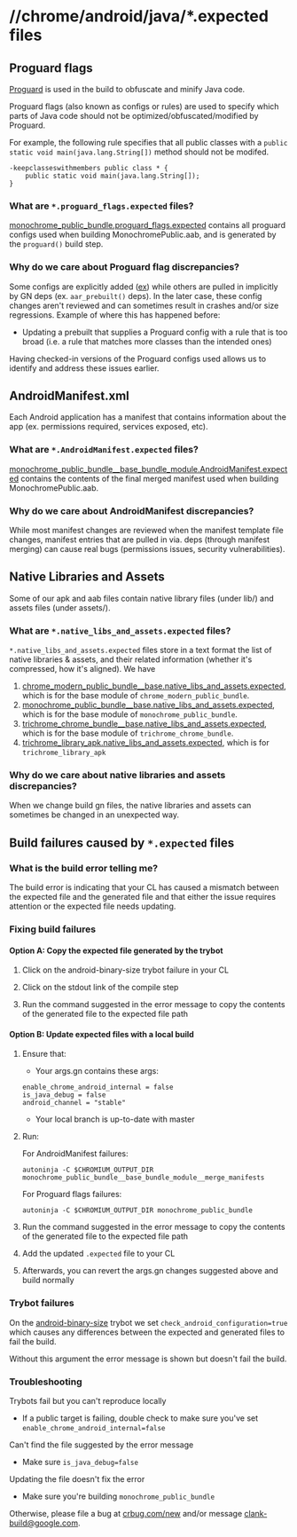 # //chrome/android/java/*.expected files

## Proguard flags

[Proguard](https://www.guardsquare.com/en/products/proguard) is used in the
build to obfuscate and minify Java code.

Proguard flags (also known as configs or rules) are used to specify which parts
of Java code should not be optimized/obfuscated/modified by Proguard.

For example, the following rule specifies that all public classes with a
`public static void main(java.lang.String[])` method should not be modifed.

```
-keepclasseswithmembers public class * {
    public static void main(java.lang.String[]);
}
```

### What are `*.proguard_flags.expected` files?

[monochrome_public_bundle.proguard_flags.expected](monochrome_public_bundle.proguard_flags.expected)
contains all proguard configs used when building MonochromePublic.aab, and is
generated by the `proguard()` build step.

### Why do we care about Proguard flag discrepancies?

Some configs are explicitly added ([ex](proguard.flags)) while others are pulled
in implicitly by GN deps (ex. `aar_prebuilt()` deps). In the later case, these
config changes aren't reviewed and can sometimes result in crashes and/or size
regressions. Example of where this has happened before:

  * Updating a prebuilt that supplies a Proguard config with a rule that is
    too broad (i.e. a rule that matches more classes than the intended ones)

Having checked-in versions of the Proguard configs used allows us to identify
and address these issues earlier.

## AndroidManifest.xml

Each Android application has a manifest that contains information about the app
(ex. permissions required, services exposed, etc).

### What are `*.AndroidManifest.expected` files?

[monochrome_public_bundle__base_bundle_module.AndroidManifest.expected](monochrome_public_bundle__base_bundle_module.AndroidManifest.expected)
contains the contents of the final merged manifest used when building
MonochromePublic.aab.

### Why do we care about AndroidManifest discrepancies?

While most manifest changes are reviewed when the manifest template file
changes, manifest entries that are pulled in via. deps (through manifest
merging) can cause real bugs (permissions issues, security vulnerabilities).

## Native Libraries and Assets
Some of our apk and aab files contain native library files (under lib/) and
assets files (under assets/).

### What are `*.native_libs_and_assets.expected` files?
`*.native_libs_and_assets.expected` files store in a text format the list of
native libraries & assets, and their related information (whether it's
compressed, how it's aligned).
We have
1. [chrome_modern_public_bundle__base.native_libs_and_assets.expected](chrome_modern_public_bundle__base__create.native_libs_and_assets.expected),
which is for the base module of `chrome_modern_public_bundle`.
2. [monochrome_public_bundle__base.native_libs_and_assets.expected](monochrome_public_bundle__base__create.native_libs_and_assets.expected),
which is for the base module of `monochrome_public_bundle`.
3. [trichrome_chrome_bundle__base.native_libs_and_assets.expected](trichrome_chrome_bundle__base__create.native_libs_and_assets.expected),
which is for the base module of `trichrome_chrome_bundle`.
4. [trichrome_library_apk.native_libs_and_assets.expected](trichrome_library_apk__create.native_libs_and_assets.expected),
which is for `trichrome_library_apk`

### Why do we care about native libraries and assets discrepancies?
When we change build gn files, the native libraries and assets can sometimes
be changed in an unexpected way.


## Build failures caused by `*.expected` files

### What is the build error telling me?

The build error is indicating that your CL has caused a mismatch between the
expected file and the generated file and that either the issue requires
attention or the expected file needs updating.

### Fixing build failures

#### Option A: Copy the expected file generated by the trybot

1. Click on the android-binary-size trybot failure in your CL

2. Click on the stdout link of the compile step

3. Run the command suggested in the error message to copy the contents of the
   generated file to the expected file path

#### Option B: Update expected files with a local build

1. Ensure that:

   * Your args.gn contains these args:

   ```
   enable_chrome_android_internal = false
   is_java_debug = false
   android_channel = "stable"
   ```

   * Your local branch is up-to-date with master


2. Run:

   For AndroidManifest failures:

   ```
   autoninja -C $CHROMIUM_OUTPUT_DIR monochrome_public_bundle__base_bundle_module__merge_manifests
   ```

   For Proguard flags failures:

   ```
   autoninja -C $CHROMIUM_OUTPUT_DIR monochrome_public_bundle
   ```

3. Run the command suggested in the error message to copy the contents of the
   generated file to the expected file path

4. Add the updated `.expected` file to your CL

5. Afterwards, you can revert the args.gn changes suggested above and build
   normally

### Trybot failures

On the [android-binary-size](https://ci.chromium.org/p/chromium/builders/luci.chromium.try/android-binary-size)
trybot we set `check_android_configuration=true` which causes any differences
between the expected and generated files to fail the build.

Without this argument the error message is shown but doesn't fail the build.

### Troubleshooting

Trybots fail but you can't reproduce locally

* If a public target is failing, double check to make sure you've set
  `enable_chrome_android_internal=false`

Can't find the file suggested by the error message

* Make sure `is_java_debug=false`

Updating the file doesn't fix the error

* Make sure you're building `monochrome_public_bundle`

Otherwise, please file a bug at [crbug.com/new](https://crbug.com/new) and/or
message clank-build@google.com.
